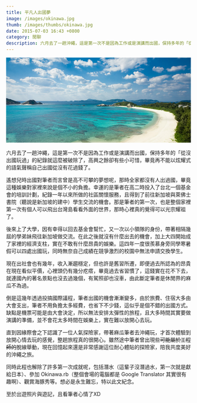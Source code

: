 ```yaml
---
title: 平凡人出國夢
image: /images/okinawa.jpg
thumb: /images/thumbs/okinawa.jpg
date: 2015-07-03 16:43 +0800
category: 閒聊
description: 六月去了一趟沖繩，這是第一次不是因為工作或是演講而出國，保持多年的「從沒出國玩過」的紀錄就這麼被破除了，高興之餘卻有些小可惜，畢竟再不能以炫耀式的語氣聲稱自己出國從沒有花過錢了。遙想兒時出國對筆者而言曾是高不可攀的夢想呢，那時全家都沒有人出過國，畢竟這種娛樂對家裡來說是個不小的負擔。
---
```


![](/images/okinawa.jpg)

六月去了一趟沖繩，這是第一次不是因為工作或是演講而出國，保持多年的「從沒出國玩過」的紀錄就這麼被破除了，高興之餘卻有些小可惜，畢竟再不能以炫耀式的語氣聲稱自己出國從沒有花過錢了。

遙想兒時出國對筆者而言曾是高不可攀的夢想呢，那時全家都沒有人出過國，畢竟這種娛樂對家裡來說是個不小的負擔。幸運的是筆者在高二時投入了台北一個基金會的培訓計劃，紀錄一年以來所做的社區關懷服務，且得到了前往新加坡與萊佛士書院（聽說是新加坡的建中）學生交流的機會。那是筆者的第一次，也是整個家裡第一次有個人可以飛出台灣島看看外面的世界，那時心裡真的覺得可以光宗耀祖了。

後來上了大學，因有幸得以回去基金會幫忙，又一次以小領隊的身份，帶著相隔幾屆的學弟妹飛往新加坡做交流。在此之後就沒有什麼出去的機會，加上大四開始成了家裡的經濟支柱，實在不敢有什麼昂貴的娛樂。這四年一度很羨慕身旁同學寒暑假可以四處出國玩，同時無奈自己成績在競爭激烈的校園中無法申請交換學生。

現在出社會也有幾年，收入漸趨穩定，但也許是舊習所遷，即便過去所認為的昂貴在現在看似平價，心裡頭仍有幾分疙瘩，畢竟過去省習慣了，這錢實在花不下去，就連國內的著名景點也沒去過幾個，有駕照卻也沒車，由此斷定筆者是休閒界的麻瓜不為過。

倒是這幾年透過投搞國際議程，筆者出國的機會漸漸變多，由於旅費、住宿大多由大會支出，筆者不用負擔太多經費，也省下不少錢，這似乎是個不錯的出國方式。缺點是機票可能是由大會決定，所以無法安排太彈性的旅程，且大多時間其實要做演講的準備，並不會花太多時間在娛樂上，實在難以放開心去玩。

直到因緣際會之下認識了一位人氣探險家，帶著麻瓜筆者去沖繩玩，才首次體驗到放開心情去玩的感覺，整趟旅程真的很開心。雖然途中筆者曾出現些<del>可能屬於工程師的</del>脫線舉動，現在回憶起來還是非常感謝這位耐心體貼的探險家，陪我共度美好的沖繩之旅。

同時此程也解除了許多第一次成就呢，包括潛水（這輩子沒潛過水，第一次就是獻給日本）、參加 Okinawa.rb（整個會場的電腦都是 Google Translator 其實很有趣啊）、觀賞海豚秀等。想必是永生難忘，特以此文紀念。

至於出遊照片與遊記，且看筆者心情了XD
